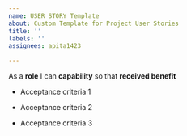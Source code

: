 ```yaml
---
name: USER STORY Template
about: Custom Template for Project User Stories
title: ''
labels: ''
assignees: apita1423

---
```


As a **role** I can **capability** so that **received benefit**

- Acceptance criteria 1

- Acceptance criteria 2

- Acceptance criteria 3
